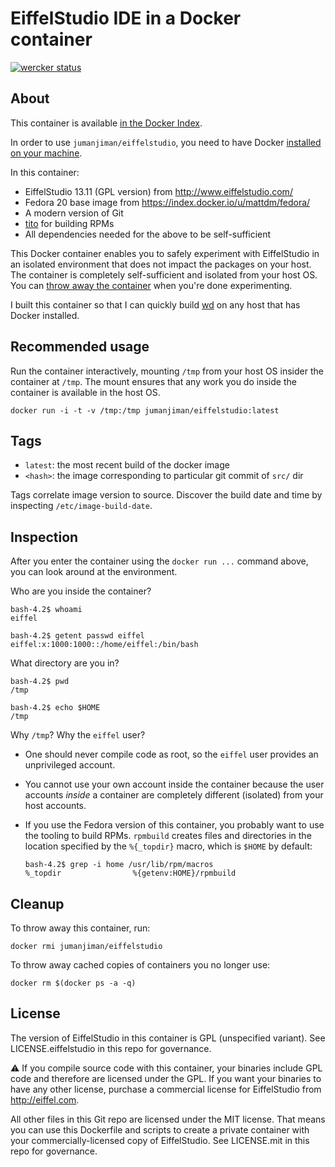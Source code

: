 # EiffelStudio IDE in a Docker container

[![wercker status](https://app.wercker.com/status/5d48a9a6a8f3ed123f4d2980213362e0/s/master "wercker status")](https://app.wercker.com/project/bykey/5d48a9a6a8f3ed123f4d2980213362e0)

## About

This container is available [in the Docker Index](https://index.docker.io/u/jumanjiman/eiffelstudio/).

In order to use `jumanjiman/eiffelstudio`,
you need to have Docker [installed on your machine](http://www.docker.io/gettingstarted/#anchor-0).

In this container:

- EiffelStudio 13.11 (GPL version) from http://www.eiffelstudio.com/
- Fedora 20 base image from https://index.docker.io/u/mattdm/fedora/
- A modern version of Git
- [tito](https://github.com/dgoodwin/tito) for building RPMs
- All dependencies needed for the above to be self-sufficient

This Docker container enables you to safely experiment with
EiffelStudio in an isolated environment that does not
impact the packages on your host. The container is completely
self-sufficient and isolated from your host OS. You can
[throw away the container](https://github.com/jumanjiman/docker-eiffelstudio/tree/readme#cleanup)
when you're done experimenting.

I built this container so that I can quickly build
[wd](https://github.com/jumanjiman/wd) on any host that has Docker installed.

## Recommended usage

Run the container interactively, mounting `/tmp`
from your host OS insider the container at `/tmp`. The mount
ensures that any work you do inside the container is available
in the host OS.

`docker run -i -t -v /tmp:/tmp jumanjiman/eiffelstudio:latest`


## Tags

* `latest`: the most recent build of the docker image
* `<hash>`: the image corresponding to particular git commit of `src/` dir

Tags correlate image version to source.
Discover the build date and time by inspecting `/etc/image-build-date`.


## Inspection

After you enter the container using the `docker run ...` command above,
you can look around at the environment.

Who are you inside the container?

    bash-4.2$ whoami
    eiffel

    bash-4.2$ getent passwd eiffel
    eiffel:x:1000:1000::/home/eiffel:/bin/bash

What directory are you in?

    bash-4.2$ pwd
    /tmp

    bash-4.2$ echo $HOME
    /tmp

Why `/tmp`? Why the `eiffel` user?

* One should never compile code as root, so
  the `eiffel` user provides an unprivileged account.

* You cannot use your own account inside the container
  because the user accounts *inside* a container are
  completely different (isolated) from your host accounts.

* If you use the Fedora version of this container,
  you probably want to use the tooling to build RPMs.
  `rpmbuild` creates files and directories in the location
  specified by the `%{_topdir}` macro, which is `$HOME`
  by default:

  ```
  bash-4.2$ grep -i home /usr/lib/rpm/macros
  %_topdir                %{getenv:HOME}/rpmbuild
  ```

## Cleanup

To throw away this container, run:

    docker rmi jumanjiman/eiffelstudio

To throw away cached copies of containers you no longer use:

    docker rm $(docker ps -a -q)


## License

The version of EiffelStudio in this container is GPL (unspecified variant).
See LICENSE.eiffelstudio in this repo for governance.

:warning: If you compile source code with this container,
your binaries include GPL code and therefore are licensed under the GPL.
If you want your binaries to have any other license,
purchase a commercial license for EiffelStudio from http://eiffel.com.

All other files in this Git repo are licensed under the MIT license.
That means you can use this Dockerfile and scripts to
create a private container with
your commercially-licensed copy of EiffelStudio.
See LICENSE.mit in this repo for governance.
